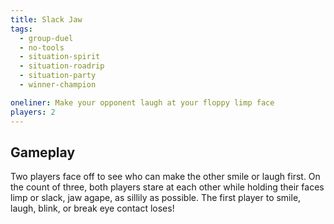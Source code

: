 ```yaml
---
title: Slack Jaw
tags:
  - group-duel
  - no-tools
  - situation-spirit
  - situation-roadrip
  - situation-party
  - winner-champion

oneliner: Make your opponent laugh at your floppy limp face
players: 2
---
```

## Gameplay
Two players face off to see who can make the other smile or laugh first. On the count of three, both players stare at each other while holding their faces limp or slack, jaw agape, as sillily as possible. The first player to smile, laugh, blink, or break eye contact loses!
